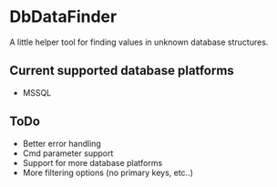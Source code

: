 # DbDataFinder #

A little helper tool for finding values in unknown database structures.

## Current supported database platforms ##
* MSSQL

## ToDo ##
* Better error handling
* Cmd parameter support
* Support for more database platforms
* More filtering options (no primary keys, etc..)
